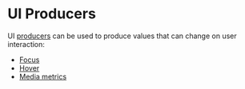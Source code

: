 # UI Producers

UI [producers](def://) can be used to produce values that can change 
on user interaction:

- [Focus](guide://)
- [Hover](guide://)
- [Media metrics](guide://)
